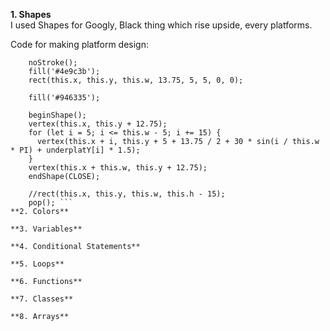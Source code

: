 **1. Shapes**  
I used Shapes for Googly, Black thing which rise upside, every platforms.  
  
Code for making platform design:  
```    push();
    noStroke();
    fill('#4e9c3b');
    rect(this.x, this.y, this.w, 13.75, 5, 5, 0, 0);

    fill('#946335');

    beginShape();
    vertex(this.x, this.y + 12.75);
    for (let i = 5; i <= this.w - 5; i += 15) {
      vertex(this.x + i, this.y + 5 + 13.75 / 2 + 30 * sin(i / this.w * PI) + underplatY[i] * 1.5);
    }
    vertex(this.x + this.w, this.y + 12.75);
    endShape(CLOSE);

    //rect(this.x, this.y, this.w, this.h - 15);
    pop(); ```  
**2. Colors**

**3. Variables**

**4. Conditional Statements**

**5. Loops**

**6. Functions**

**7. Classes**

**8. Arrays**
